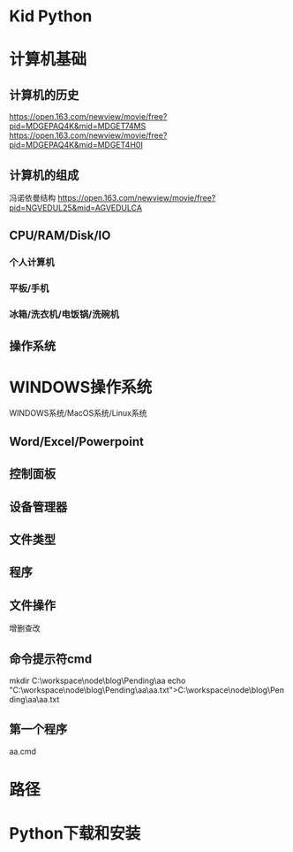 Kid Python
====
# 计算机基础
## 计算机的历史
https://open.163.com/newview/movie/free?pid=MDGEPAQ4K&mid=MDGET74MS
https://open.163.com/newview/movie/free?pid=MDGEPAQ4K&mid=MDGET4H0I
## 计算机的组成
冯诺依曼结构
https://open.163.com/newview/movie/free?pid=NGVEDUL25&mid=AGVEDULCA
## CPU/RAM/Disk/IO 
### 个人计算机
### 平板/手机
### 冰箱/洗衣机/电饭锅/洗碗机
## 操作系统
# WINDOWS操作系统
WINDOWS系统/MacOS系统/Linux系统
## Word/Excel/Powerpoint 
## 控制面板
## 设备管理器
## 文件类型
## 程序
## 文件操作
增删查改
## 命令提示符cmd
mkdir C:\workspace\node\blog\Pending\aa
echo "C:\workspace\node\blog\Pending\aa\aa.txt">C:\workspace\node\blog\Pending\aa\aa.txt
## 第一个程序
aa.cmd

# 路径
# Python下载和安装




